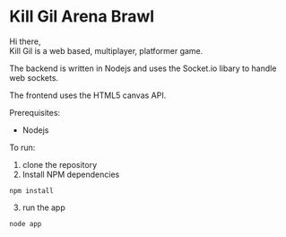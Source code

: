Kill Gil Arena Brawl
=========

Hi there,\
Kill Gil is a web based, multiplayer, platformer game.

The backend is written in Nodejs and uses the Socket.io libary to handle web sockets.

The frontend uses the HTML5 canvas API.


Prerequisites:
* Nodejs

To run:
1. clone the repository
2. Install NPM dependencies
```
npm install
```
3. run the app
```
node app
```
